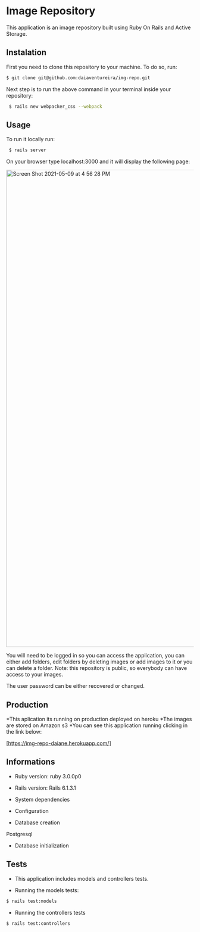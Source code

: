 # Image Repository

This application is an image repository built using Ruby On Rails and Active Storage. 

## Instalation

First you need to clone this repository to your machine. To do so, run:

```bash
$ git clone git@github.com:daiaventureira/img-repo.git
```

Next step is to run the above command in your terminal inside your repository:

```bash
 $ rails new webpacker_css --webpack 
```
## Usage


To run it locally run:

```bash
 $ rails server
```

On your browser type localhost:3000 and it will display the following page:

<img width="1282" alt="Screen Shot 2021-05-09 at 4 56 28 PM" src="https://user-images.githubusercontent.com/44145146/117586656-82017680-b0e7-11eb-8261-be60fd573549.png">

You will need to be logged in so you can access the application, you can either add folders, edit folders by deleting images or add images to it or you can delete a folder. Note: this repository is public, so everybody can have access to your images.
 
The user password can be either recovered or changed.

## Production 

*This aplication its running on production deployed on heroku
*The images are stored on Amazon s3
*You can see this application running clicking in the link below:

[https://img-repo-daiane.herokuapp.com/]

## Informations

* Ruby version:  ruby 3.0.0p0

* Rails version: Rails 6.1.3.1

* System dependencies

* Configuration

* Database creation

 Postgresql

* Database initialization

## Tests


* This application includes models and controllers tests.

* Running the models tests:

```bash
$ rails test:models 
```

* Running the controllers tests

```bash
$ rails test:controllers
```



